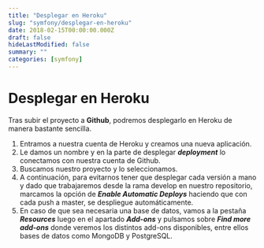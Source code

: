 ```yaml
---
title: "Desplegar en Heroku"
slug: "symfony/desplegar-en-heroku"
date: 2018-02-15T00:00:00.000Z
draft: false
hideLastModified: false
summary: ""
categories: [symfony]
---
```


# Desplegar en Heroku

Tras subir el proyecto a **Github**, podremos desplegarlo en Heroku de manera bastante sencilla.

1. Entramos a nuestra cuenta de Heroku y creamos una nueva aplicación.
2. Le damos un nombre y en la parte de desplegar __*deployment*__ lo conectamos con nuestra cuenta de Github.
3. Buscamos nuestro proyecto y lo seleccionamos.
4. A continuación, para evitarnos tener que desplegar cada versión a mano y dado que trabajaremos desde la rama develop en nuestro repositorio, marcamos la opción de __*Enable Automatic Deploys*__ haciendo que con cada push a master, se despliegue automáticamente.
5. En caso de que sea necesaria una base de datos, vamos a la pestaña __*Resources*__ luego en el apartado __*Add-ons*__ y pulsamos sobre __*Find more add-ons*__ donde veremos los distintos add-ons disponibles, entre ellos bases de datos como MongoDB y PostgreSQL.


